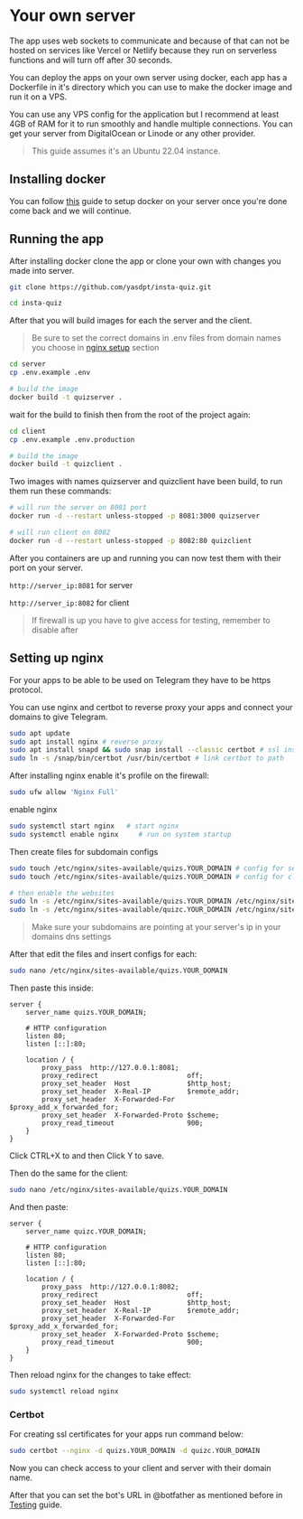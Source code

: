 # Your own server

The app uses web sockets to communicate and because of that can not be hosted on services like Vercel or Netlify because they run on serverless functions and will turn off after 30 seconds.

You can deploy the apps on your own server using docker, each app has a Dockerfile in it's directory which you can use to make the docker image and run it on a VPS.

You can use any VPS config for the application but I recommend at least 4GB of RAM for it to run smoothly and handle multiple connections. You can get your server from DigitalOcean or Linode or any other provider.

> This guide assumes it's an Ubuntu 22.04 instance.

## Installing docker

&#x20;You can follow [this](https://www.digitalocean.com/community/tutorials/how-to-install-and-use-docker-on-ubuntu-22-04) guide to setup docker on your server once you're done come back and we will continue.

## Running the app

After installing docker clone the app or clone your own with changes you made into server.

```bash
git clone https://github.com/yasdpt/insta-quiz.git

cd insta-quiz
```

After that you will build images for each the server and the client.

> Be sure to set the correct domains in .env files from domain names you choose in [nginx setup](your-own-server.md#setting-up-nginx) section

```bash
cd server
cp .env.example .env

# build the image
docker build -t quizserver .
```

wait for the build to finish then from the root of the project again:

```bash
cd client
cp .env.example .env.production

# build the image
docker build -t quizclient .
```

Two images with names quizserver and quizclient have been build, to run them run these commands:

```bash
# will run the server on 8081 port
docker run -d --restart unless-stopped -p 8081:3000 quizserver

# will run client on 8082
docker run -d --restart unless-stopped -p 8082:80 quizclient
```

After you containers are up and running you can now test them with their port on your server.

`http://server_ip:8081` for server

`http://server_ip:8082` for client

> If firewall is up you have to give access for testing, remember to disable after

## Setting up nginx

For your apps to be able to be used on Telegram they have to be https protocol.

You can use nginx and certbot to reverse proxy your apps and connect your domains to give Telegram.

```bash
sudo apt update
sudo apt install nginx # reverse proxy
sudo apt install snapd && sudo snap install --classic certbot # ssl installer
sudo ln -s /snap/bin/certbot /usr/bin/certbot # link certbot to path
```

After installing nginx enable it's profile on the firewall:

```bash
sudo ufw allow 'Nginx Full'
```

enable nginx

```bash
sudo systemctl start nginx   # start nginx
sudo systemctl enable nginx     # run on system startup
```

Then create files for subdomain configs

```bash
sudo touch /etc/nginx/sites-available/quizs.YOUR_DOMAIN # config for server
sudo touch /etc/nginx/sites-available/quizs.YOUR_DOMAIN # config for client

# then enable the websites
sudo ln -s /etc/nginx/sites-available/quizs.YOUR_DOMAIN /etc/nginx/sites-enabled/quizs.YOUR_DOMAIN
sudo ln -s /etc/nginx/sites-available/quizc.YOUR_DOMAIN /etc/nginx/sites-enabled/quizc.YOUR_DOMAIN
```

> Make sure your subdomains are pointing at your server's ip in your domains dns settings

After that edit the files and insert configs for each:

```bash
sudo nano /etc/nginx/sites-available/quizs.YOUR_DOMAIN
```

Then paste this inside:

```
server {
    server_name quizs.YOUR_DOMAIN;
    
    # HTTP configuration
    listen 80;
    listen [::]:80;
    
    location / {
        proxy_pass  http://127.0.0.1:8081;
        proxy_redirect                      off;
        proxy_set_header  Host              $http_host;
        proxy_set_header  X-Real-IP         $remote_addr;
        proxy_set_header  X-Forwarded-For   $proxy_add_x_forwarded_for;
        proxy_set_header  X-Forwarded-Proto $scheme;
        proxy_read_timeout                  900;
    }
}
```

Click CTRL+X to and then Click Y to save.

Then do the same for the client:

```bash
sudo nano /etc/nginx/sites-available/quizs.YOUR_DOMAIN
```

And then paste:

```
server {
    server_name quizc.YOUR_DOMAIN;
    
    # HTTP configuration
    listen 80;
    listen [::]:80;
    
    location / {
        proxy_pass  http://127.0.0.1:8082;
        proxy_redirect                      off;
        proxy_set_header  Host              $http_host;
        proxy_set_header  X-Real-IP         $remote_addr;
        proxy_set_header  X-Forwarded-For   $proxy_add_x_forwarded_for;
        proxy_set_header  X-Forwarded-Proto $scheme;
        proxy_read_timeout                  900;
    }
}
```

Then reload nginx for the changes to take effect:

```bash
sudo systemctl reload nginx
```

### Certbot

For creating ssl certificates for your apps run command below:

```bash
sudo certbot --nginx -d quizs.YOUR_DOMAIN -d quizc.YOUR_DOMAIN
```



Now you can check access to your client and server with their domain name.

After that you can set the bot's URL in @botfather as mentioned before in [Testing](../setup/testing.md) guide.
